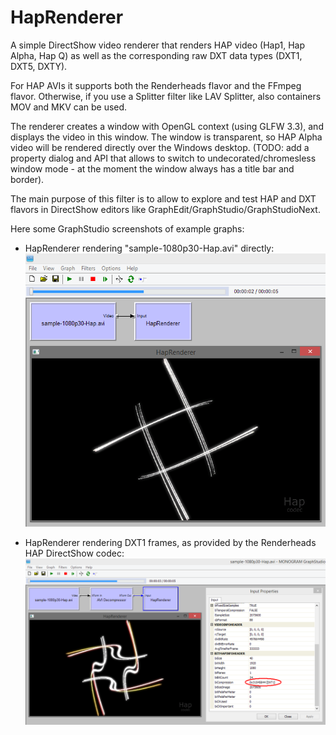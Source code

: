 # HapRenderer
A simple DirectShow video renderer that renders HAP video (Hap1, Hap Alpha, Hap Q) as well as the corresponding raw DXT data types (DXT1, DXT5, DXTY).

For HAP AVIs it supports both the Renderheads flavor and the FFmpeg flavor.
Otherwise, if you use a Splitter filter like LAV Splitter, also containers MOV and MKV can be used.

The renderer creates a window with OpenGL context (using GLFW 3.3), and displays the video in this window. The window is transparent, so HAP Alpha video will be rendered directly over the Windows desktop. (TODO: add a property dialog and API that allows to switch to undecorated/chromesless window mode - at the moment the window always has a title bar and border).

The main purpose of this filter is to allow to explore and test HAP and DXT flavors in DirectShow editors like GraphEdit/GraphStudio/GraphStudioNext.

Here some GraphStudio screenshots of example graphs:

- HapRenderer rendering "sample-1080p30-Hap.avi" directly:
![](screenshots/haprenderer_hap1.png)

- HapRenderer rendering DXT1 frames, as provided by the Renderheads HAP DirectShow codec:
![](screenshots/haprenderer_dxt1.png)
